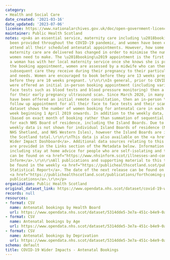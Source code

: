 ```yaml
---
category:
- Health and Social Care
date_created: '2021-03-16'
date_updated: '2023-07-06'
license: https://www.nationalarchives.gov.uk/doc/open-government-licence/version/3/
maintainer: Public Health Scotland
notes: <p>As an essential service, maternity care including \u2018booking\u2019 has
  been provided throughout the COVID-19 pandemic, and women have been encouraged to
  attend all their scheduled antenatal appointments. However, how some elements of
  maternity care are delivered has changed in order to minimise the number of visits
  women need to make. The \u2018booking\u2019 appointment is the first main appointment
  a woman has with her local maternity service once she knows she is pregnant. At
  the booking appointment, women are assessed by a midwife who can then tailor the
  subsequent care they receive during their pregnancy to their particular preferences
  and needs. Women are encouraged to book before they are 13 weeks pregnant, and ideally
  before they are 10 weeks pregnant. \r\n\r\nIn general, prior to COVID-19, women
  were offered an initial in-person booking appointment (including various face to
  face tests such as blood tests and blood pressure monitoring) then a follow up appointment
  for their early pregnancy ultrasound scan. Since March 2020, in many areas women
  have been offered an initial remote consultation, then an in-person \u2018one stop\u2019
  follow up appointment for all their face to face tests and their scan.\r\n\r\nThis
  dataset shows the number of women booking for antenatal care in each week from the
  week beginning 1 April 2019 onwards. In addition to the weekly data, monthly data
  (based on exact month of booking rather than summation of sequential weeks) is presented
  for each NHS Board of residence, including the Island Boards. Due to small numbers,
  weekly data is not shown for individual Island Boards of residence (NHS Orkney,
  NHS Shetland, and NHS Western Isles), however the Island Boards are included in
  the Scotland total.\r\n\r\nThis data is also available on the <a href="https://scotland.shinyapps.io/phs-covid-wider-impact/">COVID-19
  Wider Impact Dashboard</a>. Additional data sources relating to this topic area
  are provided in the Links section of the Metadata below. Information on COVID-19,
  including stay at home advice for people who are self-isolating and their households,
  can be found on <a href="https://www.nhsinform.scot/illnesses-and-conditions/infections-and-poisoning/coronavirus-covid-19#stay-at-home-advice">NHS
  Inform</a>.\r\n\r\nAll publications and supporting material to this topic area can
  be found in the weekly <a href="https://publichealthscotland.scot/publications/covid-19-statistical-report/">COVID-19
  Statistical Report</a>. The date of the next release can be found on our list of
  <a href="https://publichealthscotland.scot/publications/forthcoming-publications/">forthcoming
  publications</a>.\r\n</p>
organization: Public Health Scotland
original_dataset_link: https://www.opendata.nhs.scot/dataset/covid-19-wider-impacts-antenatal-bookings
records: null
resources:
- format: CSV
  name: Antenatal bookings by Health Board
  url: https://www.opendata.nhs.scot/dataset/5314dde5-3e7a-451c-b4e9-0afe96d27ac0/resource/9c18196f-56a5-4847-b7d8-12a8b8d234fd/download/ante_booking_hb_week_20230706.csv
- format: CSV
  name: Antenatal bookings by Age
  url: https://www.opendata.nhs.scot/dataset/5314dde5-3e7a-451c-b4e9-0afe96d27ac0/resource/ee22b73d-296d-441d-85f8-4068581efd38/download/ante_booking_age_20230706.csv
- format: CSV
  name: Antenatal bookings by Deprivation
  url: https://www.opendata.nhs.scot/dataset/5314dde5-3e7a-451c-b4e9-0afe96d27ac0/resource/e9409064-35ff-4bbe-a813-e50d545ffb33/download/ante_booking_simd_20230706.csv
schema: default
title: COVID-19 Wider Impacts - Antenatal Bookings
---
```

